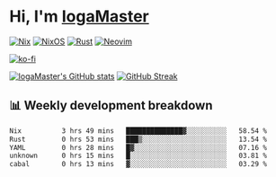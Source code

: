 # Hi, I'm [IogaMaster](https://youtube.com/IogaMaster)  

[![Nix](https://img.shields.io/badge/NIX-5277C3.svg?style=for-the-badge&logo=NixOS&logoColor=white)](https://builtwithnix.org/)
[![NixOS](https://img.shields.io/badge/NIXOS-5277C3.svg?style=for-the-badge&logo=NixOS&logoColor=white)](https://nixos.org/)
[![Rust](https://img.shields.io/badge/rust-%23000000.svg?style=for-the-badge&logo=rust&logoColor=white)](https://www.rust-lang.org/)
[![Neovim](https://img.shields.io/badge/NeoVim-%2357A143.svg?&style=for-the-badge&logo=neovim&logoColor=white)](https://github.com/neovim/neovim)

[![ko-fi](https://ko-fi.com/img/githubbutton_sm.svg)](https://ko-fi.com/X8X2P08GZ)

[![IogaMaster's GitHub stats](https://github-readme-stats.vercel.app/api?username=IogaMaster&show_icons=true&bg_color=1e1e2e&text_color=cdd6f4&icon_color=cba6f7&title_color=94e2d5)](https://github.com/IogaMaster)
[![GitHub Streak](https://streak-stats.demolab.com?user=IogaMaster&theme=catppuccin-mocha&hide_border=false&date_format=M%20j%5B%2C%20Y%5D)](https://git.io/streak-stats)


## 📊 Weekly development breakdown

<!--START_SECTION:wakaweek-->

```txt
Nix          3 hrs 49 mins   ██████████████▓░░░░░░░░░░   58.54 %
Rust         0 hrs 53 mins   ███▒░░░░░░░░░░░░░░░░░░░░░   13.54 %
YAML         0 hrs 28 mins   █▓░░░░░░░░░░░░░░░░░░░░░░░   07.16 %
unknown      0 hrs 15 mins   █░░░░░░░░░░░░░░░░░░░░░░░░   03.81 %
cabal        0 hrs 13 mins   ▓░░░░░░░░░░░░░░░░░░░░░░░░   03.29 %
```

<!--END_SECTION:wakaweek-->

